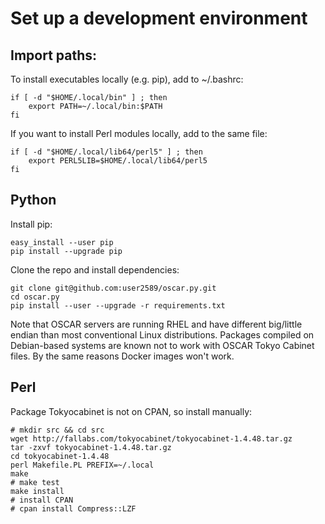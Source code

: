 
# Set up a development environment


## Import paths:

To install executables locally (e.g. pip), add to ~/.bashrc:

    if [ -d "$HOME/.local/bin" ] ; then
        export PATH=~/.local/bin:$PATH
    fi

If you want to install Perl modules locally, add to the same file:

    if [ -d "$HOME/.local/lib64/perl5" ] ; then
        export PERL5LIB=$HOME/.local/lib64/perl5
    fi


## Python

Install pip:

    easy_install --user pip
    pip install --upgrade pip

Clone the repo and install dependencies:

    git clone git@github.com:user2589/oscar.py.git
    cd oscar.py
    pip install --user --upgrade -r requirements.txt

Note that OSCAR servers are running RHEL and have different 
big/little endian than most conventional Linux distributions.
Packages compiled on Debian-based systems are known not to work 
with OSCAR Tokyo Cabinet files. 
By the same reasons Docker images won't work.

## Perl

Package Tokyocabinet is not on CPAN, so install manually:

    # mkdir src && cd src
    wget http://fallabs.com/tokyocabinet/tokyocabinet-1.4.48.tar.gz
    tar -zxvf tokyocabinet-1.4.48.tar.gz
    cd tokyocabinet-1.4.48
    perl Makefile.PL PREFIX=~/.local
    make
    # make test
    make install
    # install CPAN
    # cpan install Compress::LZF

